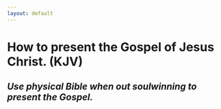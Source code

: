 ```yaml
---
layout: default
---
```


# How to present the Gospel of Jesus Christ. (KJV)
## *Use physical Bible when out soulwinning to present the Gospel.*

